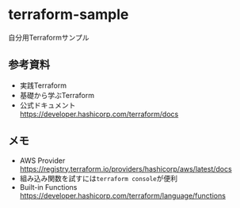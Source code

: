 # terraform-sample
自分用Terraformサンプル

## 参考資料
- 実践Terraform
- 基礎から学ぶTerraform
- 公式ドキュメント  
https://developer.hashicorp.com/terraform/docs

## メモ
- AWS Provider  
  https://registry.terraform.io/providers/hashicorp/aws/latest/docs
- 組み込み関数を試すには`terraform console`が便利
- Built-in Functions  
https://developer.hashicorp.com/terraform/language/functions
